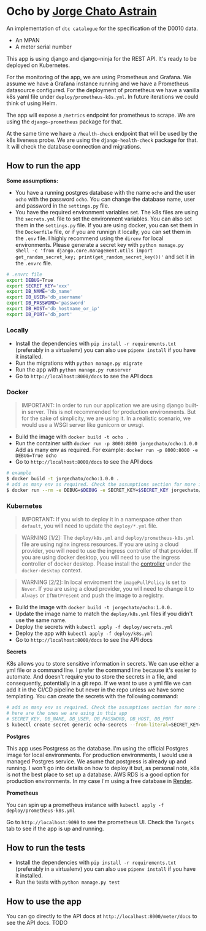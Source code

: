 # Ocho by [Jorge Chato Astrain](https://whatisjorgedoing.today)

An implementation of `dtc catalogue` for the specification of the D0010 data.

- An MPAN
- A meter serial number
    
This app is using django and django-ninja for the REST API.
It's ready to be deployed on Kubernetes.

For the monitoring of the app, we are using Prometheus and Grafana.
We assume we have a Grafana instance running and we have a Prometheus datasource configured.
For the deployment of prometheus we have a vanilla k8s yaml file under `deploy/prometheus-k8s.yml`. In future iterations we could think of using Helm.

The app will expose a `/metrics` endpoint for prometheus to scrape. We are using the `django-prometheus` package for that.

At the same time we have a `/health-check` endpoint that will be used by the k8s liveness probe.
We are using the `django-health-check` package for that. It will check the database connection and migrations.

## How to run the app

**Some assumptions:**

- You have a running postgres database with the name `ocho` and the user `ocho` with the password `ocho`.
    You can change the database name, user and password in the `settings.py` file.
- You have the required environment variables set. The k8s files are using the `secrets.yml` file to set the environment variables.
    You can also set them in the `settings.py` file. If you are using docker, you can set them in the `Dockerfile` file, or if you are runnign it locally, you can set them in the `.env` file.
    I highly recommend using the `direnv` for local environments. Please generate a secret key with `python manage.py shell -c 'from django.core.management.utils import get_random_secret_key; print(get_random_secret_key())'` and set it in the `.envrc` file.
    
```bash
# .envrc file
export DEBUG=True
export SECRET_KEY='xxx'
export DB_NAME='db_name'
export DB_USER='db_username'
export DB_PASSWORD='password'
export DB_HOST='db_hostname_or_ip'
export DB_PORT='db_port'
```

### Locally

- Install the dependencies with `pip install -r requirements.txt` (preferably in a virtualenv)
    you can also use `pipenv install` if you have it installed.
- Run the migrations with `python manage.py migrate`
- Run the app with `python manage.py runserver`
- Go to `http://localhost:8000/docs` to see the API docs
    
### Docker

> IMPORTANT: In order to run our application we are using django built-in server. This is not recommended for production environments. But for the sake of simplicity, we are using it.
> In a realistic scenario, we would use a WSGI server like gunicorn or uwsgi. 

- Build the image with `docker build -t ocho .`
- Run the container with `docker run -p 8000:8000 jorgechato/ocho:1.0.0`
    Add as many env as required. For example: `docker run -p 8000:8000 -e DEBUG=True ocho`
- Go to `http://localhost:8000/docs` to see the API docs
    
```bash
# example
$ docker build -t jorgechato/ocho:1.0.0 .
# add as many env as required. Check the assumptions section for more info
$ docker run --rm -e DEBUG=$DEBUG -e SECRET_KEY=$SECRET_KEY jorgechato/ocho:1.0.0
```

### Kubernetes

> IMPORTANT: If you wish to deploy it in a namespace other than `default`, you will need to update the `deploy/*.yml` file.

> WARNING [1/2]: The `deploy/k8s.yml` and `deploy/prometheus-k8s.yml` file are using nginx ingress resources. If you are using a cloud provider, you will need to use the ingress controller of that provider. If you are using docker desktop, you will need to use the ingress controller of docker desktop. Please install the [controller](https://raw.githubusercontent.com/kubernetes/ingress-nginx/controller-v1.2.1/deploy/static/provider/cloud/deploy.yaml) under the `docker-desktop` context.

> WARNING [2/2]: In local enviroment the `imagePullPolicy` is set to `Never`. If you are using a cloud provider, you will need to change it to `Always` or `IfNotPresent` and push the image to a registry.

- Build the image with `docker build -t jorgechato/ocho:1.0.0.`
- Update the image name to match the `deploy/k8s.yml` files if you didn't use the same name.
- Deploy the secrets with `kubectl apply -f deploy/secrets.yml`
- Deploy the app with `kubectl apply -f deploy/k8s.yml`
- Go to `http://localhost:8000/docs` to see the API docs

**Secrets**

K8s allows you to store sensitive information in secrets. We can use either a yml file or a command line. I prefer the command line because it's easier to automate.
And doesn't require you to store the secrets in a file, and consequently, potentially in a git repo.
If we want to use a yml file we can add it in the CI/CD pipeline but never in the repo unless we have some templating.
You can create the secrets with the following command:

```bash
# add as many env as required. Check the assumptions section for more info
# here are the ones we are using in this app
# SECRET_KEY, DB_NAME, DB_USER, DB_PASSWORD, DB_HOST, DB_PORT
$ kubectl create secret generic ocho-secrets --from-literal=SECRET_KEY=$SECRET_KEY --from-literal=DB_NAME=$DB_NAME --from-literal=DB_USER=$DB_USER --from-literal=DB_PASSWORD=$DB_PASSWORD --from-literal=DB_HOST=$DB_HOST --from-literal=DB_PORT=$DB_PORT
```

**Postgres**

This app uses Postgress as the database. I'm using the official Postgres image for local environments. For production environments, I would use a managed Postgres service.
We asume that postgress is already up and running. I won't go into details on how to deploy it but, as personal note, k8s is not the best place to set up a database.
AWS RDS is a good option for production environments. In my case I'm using a free database in [Render](https://render.com/).

**Prometheus**

You can spin up a prometheus instance with `kubectl apply -f deploy/prometheus-k8s.yml`

Go to `http://localhost:9090` to see the prometheus UI. Check the `Targets` tab to see if the app is up and running.

## How to run the tests

- Install the dependencies with `pip install -r requirements.txt` (preferably in a virtualenv)
    you can also use `pipenv install` if you have it installed.
- Run the tests with `python manage.py test`


## How to use the app

You can go directly to the API docs at `http://localhost:8000/meter/docs` to see the API docs.
TODO